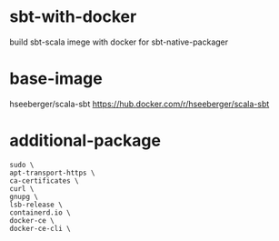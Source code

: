 # sbt-with-docker
build sbt-scala imege with docker
for sbt-native-packager 

# base-image
hseeberger/scala-sbt
https://hub.docker.com/r/hseeberger/scala-sbt

# additional-package
    sudo \
    apt-transport-https \
    ca-certificates \
    curl \
    gnupg \
    lsb-release \
    containerd.io \
    docker-ce \
    docker-ce-cli \

